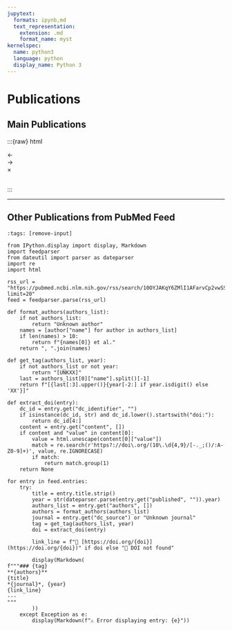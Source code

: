 ```yaml
---
jupytext:
  formats: ipynb,md
  text_representation:
    extension: .md
    format_name: myst
kernelspec:
  name: python3
  language: python
  display_name: Python 3
---
```


<script type="application/json" id="pub-data">
[
  {
    "image": "fc_relationships.jpeg",
    "title": "Brain functional connectivity mirrors genetic pleiotropy in psychiatric conditions",
    "year": "April 2023",
    "authors": "Clara A Moreau , Kuldeep Kumar , Annabelle Harvey , Guillaume Huguet , Sebastian G W Urchs , Laura M Schultz , Hanad Sharmarke , Khadije Jizi , Charles-Olivier Martin , Nadine Younis , Petra Tamer , Jean-Louis Martineau , Pierre Orban , Ana Isabel Silva , Jeremy Hall , Marianne B M van den Bree , Michael J Owen , David E J Linden , Sarah Lippé , Carrie E Bearden , Laura Almasy , David C Glahn , Paul M Thompson , Thomas Bourgeron , Pierre Bellec , Sebastien Jacquemont",
    "link": "https://doi.org/10.1093/brain/awac315"
  },
  {
    "image": "ml_disorders.webp",
    "title": "Machine Learning for Neurodevelopmental Disorders",
    "year": "July 2023",
    "authors": "Clara Moreau, Christine Deruelle & Guillaume Auzias",
    "link": "https://doi.org/10.1007/978-1-0716-3195-9"
  },
  {
    "image": "anorexia.webp",
    "title": "Neuroimaging Insights into Brain Mechanisms of Early-onset Restrictive Eating Disorders",
    "year": "November 2024",
    "authors": "Clara A Moreau, Anael Ayrolles, Christopher R K Ching, Robin Bonicel, Alexandre Mathieu, Coline Stordeur, Pierre Bergeret, Nicolas Traut, Lydie Tran, David Germanaud, Marianne Alison, Monique Elmaleh-Bergès, Stefan Ehrlich, Paul M Thompson, Thomas Bourgeron, Richard Delorme",
    "link": "https://doi.org/10.1101/2024.11.12.24317128"
  },
  {
    "image": "similarities.jpg",
    "title": "Genetic Heterogeneity Shapes Brain Connectivity in Psychiatry",
    "year": "January 2023",
    "authors": "Clara A. Moreau, Annabelle Harvey, Kuldeep Kumar, Guillaume Huguet, Sebastian G.W. Urchs, Elise A. Douard, Laura M. Schultz, Hanad Sharmarke, Khadije Jizi, Charles-Olivier Martin, Nadine Younis, Petra Tamer, Thomas Rolland, Jean-Louis Martineau, Pierre Orban, Ana Isabel Silva, Jeremy Hall, Marianne B.M. van den Bree, Michael J. Owen, David E.J. Linden, Sebastien Jacquemont",
    "link": "https://doi.org/10.1016/j.biopsych.2022.08.024"
  }
]
</script>

# Publications

## Main Publications


:::{raw} html
<!-- === STYLES === -->
<link rel="stylesheet" href="_static/custom_carousel.css">
<link rel="stylesheet" href="_static/publication_modal.css">

<!-- === CAROUSEL STRUCTURE === -->
<div class="publications-carousel-container">
  <div class="carousel-control prev">&#8592;</div>
  <div class="publications-carousel">
    <div class="publications-list"></div>
  </div>
  <div class="carousel-control next">&#8594;</div>
</div>

<!-- === MODAL STRUCTURE === -->
<div class="publication-modal">
  <div class="publication-modal-content">
    <span class="close-button">&times;</span>
    <h2 class="modal-pub-title"></h2>
    <p class="modal-pub-authors"></p>
    <p class="modal-pub-journal"></p>
    <p class="modal-pub-year"></p>
    <p class="modal-pub-doi"></p>
    <p class="modal-pub-link"></p>
    <div class="modal-pub-description">
      <p class="modal-pub-abstract"></p>
    </div>
  </div>
</div>

<!-- === JS === -->
<script src="_static/custom_carousel.js"></script>
<script src="_static/publication_modal.js"></script>
<script src="_static/publications_carousel.js"></script>
:::

---

## Other Publications from PubMed Feed

```{code-cell} python
:tags: [remove-input]

from IPython.display import display, Markdown
import feedparser
from dateutil import parser as dateparser
import re
import html

rss_url = "https://pubmed.ncbi.nlm.nih.gov/rss/search/10OYJAKqY6ZMlI1AFarvCp2vwSScVBahVvF5SppfIcR8i28Qdz/?limit=20"
feed = feedparser.parse(rss_url)

def format_authors(authors_list):
    if not authors_list:
        return "Unknown author"
    names = [author["name"] for author in authors_list]
    if len(names) > 10:
        return f"{names[0]} et al."
    return ", ".join(names)

def get_tag(authors_list, year):
    if not authors_list or not year:
        return "[UNKXX]"
    last = authors_list[0]["name"].split()[-1]
    return f"[{last[:3].upper()}{year[-2:] if year.isdigit() else 'XX'}]"

def extract_doi(entry):
    dc_id = entry.get("dc_identifier", "")
    if isinstance(dc_id, str) and dc_id.lower().startswith("doi:"):
        return dc_id[4:]
    content = entry.get("content", [])
    if content and "value" in content[0]:
        value = html.unescape(content[0]["value"])
        match = re.search(r'https?://doi\.org/(10\.\d{4,9}/[-._;()/:A-Z0-9]+)', value, re.IGNORECASE)
        if match:
            return match.group(1)
    return None

for entry in feed.entries:
    try:
        title = entry.title.strip()
        year = str(dateparser.parse(entry.get("published", "")).year)
        authors_list = entry.get("authors", [])
        authors = format_authors(authors_list)
        journal = entry.get("dc_source") or "Unknown journal"
        tag = get_tag(authors_list, year)
        doi = extract_doi(entry)

        link_line = f"🔗 [https://doi.org/{doi}](https://doi.org/{doi})" if doi else "🔗 DOI not found"

        display(Markdown(
f"""### {tag}  
**{authors}**  
{title}  
*{journal}*, {year}  
{link_line}  
---
"""
        ))
    except Exception as e:
        display(Markdown(f"⚠️ Error displaying entry: {e}"))
